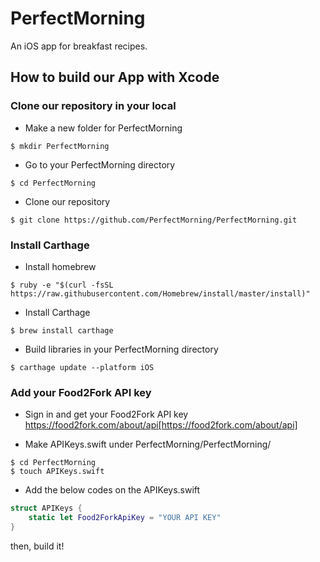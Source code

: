 # PerfectMorning
An iOS app for breakfast recipes.


## How to build our App with Xcode

### Clone our repository in your local

- Make a new folder for PerfectMorning
```
$ mkdir PerfectMorning
```

- Go to your PerfectMorning directory
```
$ cd PerfectMorning
```

- Clone our repository
```
$ git clone https://github.com/PerfectMorning/PerfectMorning.git
```


### Install Carthage

- Install homebrew
```
$ ruby -e "$(curl -fsSL https://raw.githubusercontent.com/Homebrew/install/master/install)"
```

- Install Carthage
```
$ brew install carthage
```

- Build libraries in your PerfectMorning directory
```
$ carthage update --platform iOS
```


### Add your Food2Fork API key

- Sign in and get your Food2Fork API key
https://food2fork.com/about/api[https://food2fork.com/about/api]

- Make  APIKeys.swift under PerfectMorning/PerfectMorning/
```
$ cd PerfectMorning
$ touch APIKeys.swift
```

- Add the below codes on the APIKeys.swift
```swift
struct APIKeys {
    static let Food2ForkApiKey = "YOUR API KEY"
}
```
then, build it!

